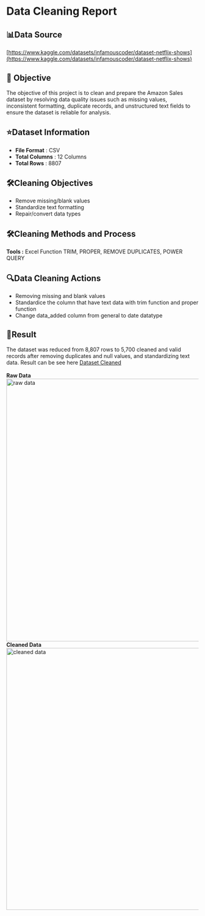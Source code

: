 # Data Cleaning Report
## 📊Data Source
[https://www.kaggle.com/datasets/infamouscoder/dataset-netflix-shows](https://www.kaggle.com/datasets/infamouscoder/dataset-netflix-shows)<br>

## 🎯 Objective
The objective of this project is to clean and prepare the Amazon Sales dataset by resolving data quality issues such as missing values, inconsistent formatting, duplicate records, and unstructured text fields to ensure the dataset is reliable for analysis.

## ⭐Dataset Information
* **File Format** : CSV
* **Total Columns** : 12 Columns
* **Total Rows** : 8807

## 🛠️Cleaning Objectives
* Remove missing/blank values
* Standardize text formatting
* Repair/convert data types

## 🛠️Cleaning Methods and Process
**Tools :** Excel Function TRIM, PROPER, REMOVE DUPLICATES, POWER QUERY

## 🔍Data Cleaning Actions
* Removing missing and blank values
* Standardice the column that have text data with trim function and proper function
* Change data_added column from general to date datatype

## 📜Result
The dataset was reduced from 8,807 rows to 5,700 cleaned and valid records after removing duplicates and null values, and standardizing text data.
Result can be see here [Dataset Cleaned](https://github.com/nurikarahmadani/Netflix-Show-Dataset/blob/main/cleaned%20data.xlsx)<br><br>
**Raw Data**
<img width="1857" height="687" alt="raw data" src="https://github.com/user-attachments/assets/59b43cf1-b294-44e9-b8c4-3417aea3cd1d" /><br>
**Cleaned Data**
<img width="1862" height="685" alt="cleaned data" src="https://github.com/user-attachments/assets/352f5f27-1423-46f1-86b5-355a136379d8" />
